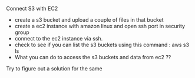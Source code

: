 Connect S3 with EC2 

* create a s3 bucket and upload a couple of files in that bucket
* create a ec2 instance with amazon linux and open ssh port in security group
* connect to the ec2 instance via ssh.
* check to see if you can list the s3 buckets using this command : aws s3 ls 
* What you can do to access the s3 buckets and data from ec2 ??

Try to figure out a solution for the same
